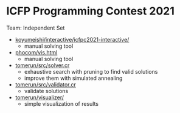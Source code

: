 # ICFP Programming Contest 2021

Team: Independent Set

* [koyumeishi/interactive/icfpc2021-interactive/](koyumeishi/interactive/icfpc2021-interactive/)
  * manual solving tool
* [phocom/vis.html](phocom/vis.html)
  * manual solving tool
* [tomerun/src/solver.cr](tomerun/src/solver.cr)
  * exhaustive search with pruning to find valid solutions
  * improve them with simulated annealing
* [tomerun/src/validator.cr](tomerun/src/validator.cr)
  * validate solutions
* [tomerun/visualizer/](tomerun/visualizer/)
  * simple visualization of results
